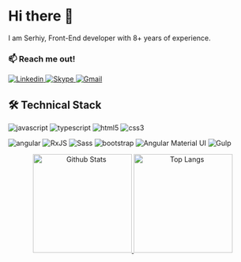 # Hi there 👋

I am Serhiy, Front-End developer with 8+ years of experience.

<h3 align="left">📫 Reach me out!</h3>

<p align="left">
  <a href="https://www.linkedin.com/in/serhiy-koziuk/">
    <img alt="Linkedin" src="https://img.shields.io/badge/Serhiy%20Koziuk-%230A66C2?style=for-the-badge&logo=linkedin&logoColor=white"/>
  </a>

  <a href="https://join.skype.com/invite/kQoVt0l47ga9">
    <img alt="Skype" src="https://img.shields.io/badge/serhiy.koziuk-%2300AFF0?style=for-the-badge&logo=skype&logoColor=white"/>
  </a>

  <a href="mailto:seryjkozyk11@gmail.com">
    <img alt="Gmail" src="https://img.shields.io/badge/seryjkozyk11%40gmail.com-%23EA4335?style=for-the-badge&logo=gmail&logoColor=white"/>
  </a>
</p>

<h2 align="left">🛠 Technical Stack</h2>
<p >
  <img alt="javascript" src="https://img.shields.io/badge/JavaScript-e8d44d?style=for-the-badge&logo=javascript&logoColor=000" />
  <img alt="typescript" src="https://img.shields.io/badge/TypeScript-0076c6?style=for-the-badge&logo=typescript&logoColor=fff" />
  <img alt="html5" src="https://img.shields.io/badge/HTML5-E34F26?style=for-the-badge&logo=html5&logoColor=white" />
  <img alt="css3" src="https://img.shields.io/badge/CSS3-2862e9?style=for-the-badge&logo=css3&logoColor=white" />
</p>

<p>
  <img alt="angular" src="https://img.shields.io/badge/Angular-d6002f?style=for-the-badge&logo=angular&logoColor=fff" />

  <img alt="RxJS" src="https://img.shields.io/badge/RxJS-B7178C?style=for-the-badge&logo=reactivex&logoColor=fff" />
  
  <img alt="Sass" src="https://img.shields.io/badge/Scss-CC6699?style=for-the-badge&logo=sass&logoColor=white" />

  <img alt="bootstrap" src="https://img.shields.io/badge/bootstrap-7952B3?style=for-the-badge&logo=bootstrap&logoColor=fff" />
  <img alt="Angular Material UI" src="https://img.shields.io/badge/Angular_Material_UI-757575?style=for-the-badge&logo=materialdesign&logoColor=fff">

  <img alt="Gulp" src="https://img.shields.io/badge/Gulp-cc4845?style=for-the-badge&logo=gulp&logoColor=fff" />
</p>

<p align='center'>
  <a href="https://github.com/KoziukSerhiy/github-readme-stats">
    <img alt="Github Stats" src="https://github-readme-stats.vercel.app/api?username=KoziukSerhiy&theme=default&show_icons=true" height="200px" />
  </a>
  
  <a href="https://github.com/KoziukSerhiy/github-readme-stats">
    <img alt="Top Langs" src="https://github-readme-stats.vercel.app/api/top-langs/?username=KoziukSerhiy&layout=compact" height="200px" />
  </a>
</p>


